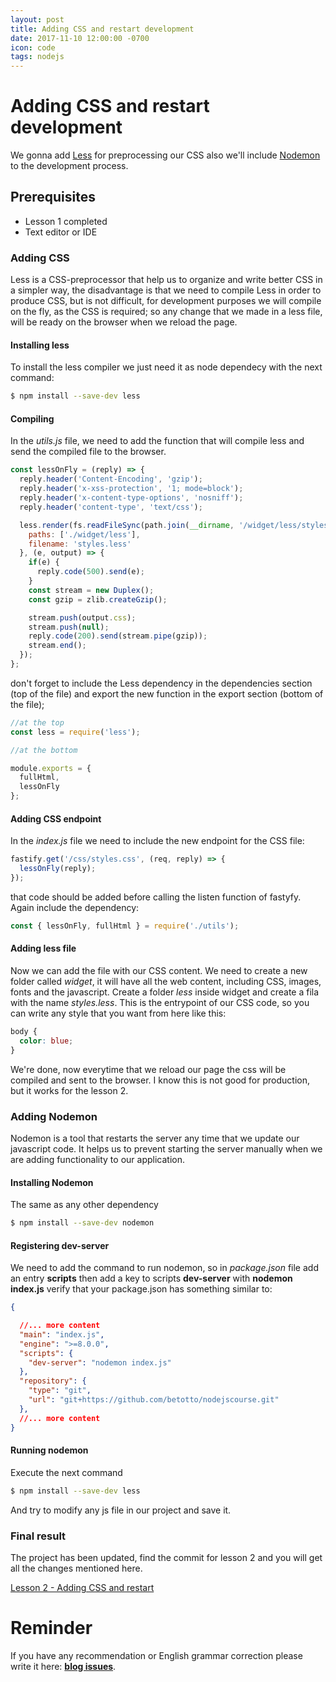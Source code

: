 ```yaml
---
layout: post
title: Adding CSS and restart development
date: 2017-11-10 12:00:00 -0700
icon: code
tags: nodejs
---
```


# Adding CSS and restart development

We gonna add [Less](http://lesscss.org/) for preprocessing our CSS also we'll include [Nodemon](https://nodemon.io/) to the development process.

## Prerequisites

- Lesson 1 completed
- Text editor or IDE

### Adding CSS

Less is a CSS-preprocessor that help us to organize and write better CSS in a simpler way, the disadvantage is that we need to compile Less in order to produce CSS, but is not difficult, for development purposes we will compile on the fly, as the CSS is required; so any change that we made in a less file, will be ready on the browser when we reload the page. 

#### Installing less

To install the less compiler we just need it as node dependecy with the next command:

```bash
$ npm install --save-dev less
```

#### Compiling

In the *utils.js* file, we need to add the function that will compile less and send the compiled file to the browser.

```javascript
const lessOnFly = (reply) => {
  reply.header('Content-Encoding', 'gzip');
  reply.header('x-xss-protection', '1; mode=block');
  reply.header('x-content-type-options', 'nosniff');
  reply.header('content-type', 'text/css');

  less.render(fs.readFileSync(path.join(__dirname, '/widget/less/styles.less'), 'utf8'), {
    paths: ['./widget/less'],
    filename: 'styles.less'
  }, (e, output) => {
    if(e) {
      reply.code(500).send(e);
    }
    const stream = new Duplex();
    const gzip = zlib.createGzip();

    stream.push(output.css);
    stream.push(null);
    reply.code(200).send(stream.pipe(gzip));
    stream.end();
  });
};
```

don't forget to include the Less dependency in the dependencies section (top of the file) and export the new function in the export section (bottom of the file);

```javascript
//at the top
const less = require('less');

//at the bottom

module.exports = {
  fullHtml,
  lessOnFly
};
```
#### Adding CSS endpoint

In the *index.js* file we need to include the new endpoint for the CSS file:

```javascript
fastify.get('/css/styles.css', (req, reply) => {
  lessOnFly(reply);
});
```

that code should be added before calling the listen function of fastyfy. Again include the dependency:

```javascript
const { lessOnFly, fullHtml } = require('./utils');
```
#### Adding less file

Now we can add the file with our CSS content. We need to create a new folder called *widget*, it will have all the web content, including CSS, images, fonts and the javascript. Create a folder *less* inside widget and create a fila with the name *styles.less*. This is the entrypoint of our CSS code, so you can write any style that you want from here like this:

```css
body {
  color: blue;
}
```

We're done, now everytime that we reload our page the css will be compiled and sent to the browser. I know this is not good for production, but it works for the lesson 2.

### Adding Nodemon

Nodemon is a tool that restarts the server any time that we update our javascript code. It helps us to prevent starting the server manually when we are adding functionality to our application.

#### Installing Nodemon

The same as any other dependency

```bash
$ npm install --save-dev nodemon
```

#### Registering dev-server

We need to add the command to run nodemon, so in *package.json* file add an entry **scripts** then add a key to scripts **dev-server** with **nodemon index.js** verify that your package.json has something similar to:

```json
{

  //... more content
  "main": "index.js",
  "engine": ">=8.0.0",
  "scripts": {
    "dev-server": "nodemon index.js"
  },
  "repository": {
    "type": "git",
    "url": "git+https://github.com/betotto/nodejscourse.git"
  },
  //... more content
}
```

#### Running nodemon

Execute the next command
```bash
$ npm install --save-dev less
```

And try to modify any js file in our project and save it.

### Final result

The project has been updated, find the commit for lesson 2 and you will get all the changes mentioned here.

[Lesson 2 - Adding CSS and restart](https://github.com/betotto/nodejscourse/commit/a0f7b94b534225f8bd537716fc31cc54656e8778)

# Reminder

If you have any recommendation or English grammar correction please write it here:  **[blog issues](https://github.com/betotto/blog/issues)**.